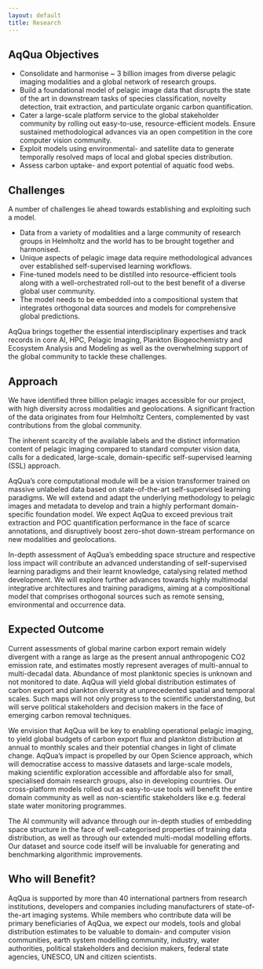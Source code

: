 ```yaml
---
layout: default
title: Research
---
```


## AqQua Objectives
- Consolidate and harmonise ~ 3 billion images from diverse pelagic imaging modalities and a global network of research groups.
- Build a foundational model of pelagic image data that disrupts the state of the art in downstream tasks of species classification, novelty detection, trait extraction, and particulate organic carbon quantification.
- Cater a large-scale platform service to the global stakeholder community by rolling out easy-to-use, resource-efficient models. Ensure sustained methodological advances via an open competition in the core computer vision community.
- Exploit models using environmental- and satellite data to generate temporally resolved maps of local and global species distribution.
- Assess carbon uptake- and export potential of aquatic food webs.

## Challenges
A number of challenges lie ahead towards establishing and exploiting such a model. 
- Data from a variety of modalities and a large community of research groups in Helmholtz and the world has to be brought together and harmonised. 
- Unique aspects of pelagic image data require methodological advances over established self-supervised learning workflows. 
- Fine-tuned models need to be distilled into resource-efficient tools along with a well-orchestrated roll-out to the best benefit of a diverse global user community. 
- The model needs to be embedded into a compositional system that integrates orthogonal data sources and models for comprehensive global predictions.

AqQua brings together the essential interdisciplinary expertises and track records in core AI, HPC, Pelagic Imaging, Plankton Biogeochemistry and Ecosystem Analysis and Modeling as well as the overwhelming support of the global community to tackle these challenges. 

## Approach
We have identified three billion pelagic images accessible for our project, with high diversity across modalities and geolocations. A significant fraction of the data originates from four Helmholtz Centers, complemented by vast contributions from the global community.

The inherent scarcity of the available labels and the distinct information content of pelagic imaging compared to standard computer vision data, calls for a dedicated, large-scale, domain-specific self-supervised learning (SSL) approach. 

AqQua’s core computational module will be a vision transformer trained on massive unlabeled data based on state-of-the-art self-supervised learning paradigms. We will extend and adapt the underlying methodology to pelagic images and metadata to develop and train a highly performant domain-specific foundation model. We expect AqQua to exceed previous trait extraction and POC quantification performance in the face of scarce annotations, and disruptively boost zero-shot down-stream performance on new modalities and geolocations.

In-depth assessment of AqQua’s embedding space structure and respective loss impact will contribute an advanced understanding of self-supervised learning paradigms and their learnt knowledge, catalysing related method development. We will explore further advances towards highly multimodal integrative architectures and training paradigms, aiming at a compositional model that comprises orthogonal sources such as remote sensing, environmental and occurrence data.

## Expected Outcome
Current assessments of global marine carbon export remain widely divergent with a range as large as the present annual anthropogenic CO2 emission rate, and estimates mostly represent averages of multi-annual to multi-decadal data. Abundance of most planktonic species is unknown and not monitored to date. AqQua will yield global distribution estimates of carbon export and plankton diversity at unprecedented spatial and temporal scales. Such maps will not only progress to the scientific understanding, but will serve political stakeholders and decision makers in the face of emerging carbon removal techniques. 

We envision that AqQua will be key to enabling operational pelagic imaging, to yield global budgets of carbon export flux and plankton distribution at annual to monthly scales and their potential changes in light of climate change.
AqQua’s impact is propelled by our Open Science approach, which will democratise access to massive datasets and large-scale models, making scientific exploration accessible and affordable also for small, specialised domain research groups, also in developing countries. Our cross-platform models rolled out as easy-to-use tools will benefit the entire domain community as well as non-scientific stakeholders like e.g. federal state water monitoring programmes.

The AI community will advance through our in-depth studies of embedding space structure in the face of well-categorised properties of training data distribution, as well as through our extended multi-modal modelling efforts. Our dataset and source code itself will be invaluable for generating and benchmarking algorithmic improvements. 

## Who will Benefit?
AqQua is supported by more than 40 international partners from research institutions, developers and companies including manufacturers of state-of-the-art imaging systems. While members who contribute data will be primary beneficiaries of AqQua, we expect our models, tools and global distribution estimates to be valuable to domain- and computer vision communities, earth system modelling community, industry, water authorities, political stakeholders and decision makers, federal state agencies, UNESCO, UN and citizen scientists.


